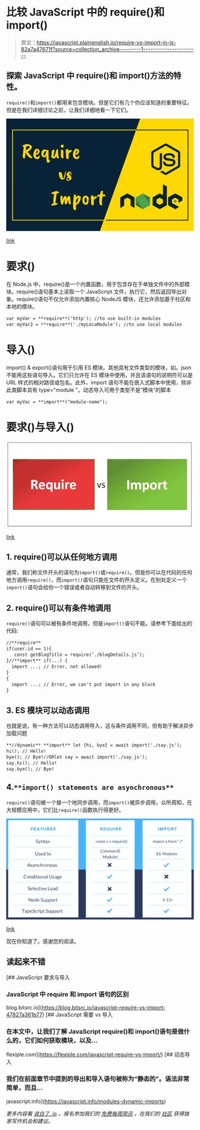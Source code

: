 # 比较 JavaScript 中的 require()和 import()

> 原文：<https://javascript.plainenglish.io/require-vs-import-in-js-82a7a47671f?source=collection_archive---------1----------------------->

## 探索 JavaScript 中 require()和 import()方法的特性。

`require()`和`import()`都用来包含模块。但是它们有几个你应该知道的重要特征。但是在我们详细讨论之前，让我们详细地看一下它们。

![](img/3b94b2659927bb04050743fda3101700.png)

[link](https://www.google.com/url?sa=i&url=https%3A%2F%2Fblog.bitsrc.io%2Fjavascript-require-vs-import-47827a361b77&psig=AOvVaw1yah8VqhMdiUsgkbR-5tjC&ust=1640315640821000&source=images&cd=vfe&ved=0CAkQjRxqFwoTCKif3Zn6-PQCFQAAAAAdAAAAABAI)

# **要求()**

在 Node.js 中，require()是一个内置函数，用于包含存在于单独文件中的外部模块。require()语句基本上读取一个 JavaScript 文件，执行它，然后返回导出对象。require()语句不仅允许添加内置核心 NodeJS 模块，还允许添加基于社区和本地的模块。

```
var myVar = **require**('http'); //to use built-in modules  
var myVar2 = **require**('./myLocaModule'); //to use local modules
```

# **导入()**

import() & export()语句用于引用 ES 模块。其他具有文件类型的模块，如。json 不能用这些语句导入。它们只允许在 ES 模块中使用，并且该语句的说明符可以是 URL 样式的相对路径或包名。此外，import 语句不能在嵌入式脚本中使用，除非此类脚本具有 type="module "。动态导入可用于类型不是“模块”的脚本

```
var myVac = **import**("module-name");
```

# **要求()与导入()**

![](img/6184e3981e0193e905f769cf425c18a1.png)

[link](https://www.google.com/url?sa=i&url=https%3A%2F%2Fwww.educba.com%2Frequire-vs-import%2F&psig=AOvVaw16bSXk791NemxeV9fHrQq0&ust=1640315632899000&source=images&cd=vfe&ved=0CAsQjRxqFwoTCMiwpcb7-PQCFQAAAAAdAAAAABAD)

## 1. **require()可以从任何地方调用**

通常，我们称文件开头的语句为`import()`或`require()`。但是你可以在代码的任何地方调用`require()`，而`import()`语句只能在文件的开头定义。在别处定义一个`import()`语句会给你一个错误或者自动转移到文件的开头。

## 2. **require()可以有条件地调用**

`require()`语句可以被有条件地调用，但是`import()`语句不能。请参考下面给出的代码:

```
//**require**
if(user.id == 1){
   const getBlogTitle = require(‘./blogDetails.js’);
}//**import** if(...) {   
  import ...; // Error, not allowed! 
}  
{   
  import ...; // Error, we can't put import in any block 
}
```

## 3. **ES 模块可以动态调用**

也就是说，有一种方法可以动态调用导入，这与条件调用不同，但有助于解决异步加载问题

```
**//dynamic** **import** let {hi, bye} = await import('./say.js');  
hi(); // Hello!
bye(); // Bye!//ORlet say = await import('./say.js');     
say.hi(); // Hello!     
say.bye(); // Bye!
```

## 4.`**import() statements are asynchronous**`

`require()`语句被一个接一个地同步调用，而`import()`被异步调用，众所周知，在大规模应用中，它们比`require()`函数执行得更好。

![](img/75c7afccd33d65fa8507950bccf703cd.png)

[link](https://blog.bitsrc.io/javascript-require-vs-import-47827a361b77)

现在你知道了。感谢您的阅读。

## **读起来不错**

[](https://blog.bitsrc.io/javascript-require-vs-import-47827a361b77) [## JavaScript 要求与导入

### JavaScript 中 require 和 import 语句的区别

blog.bitsrc.io](https://blog.bitsrc.io/javascript-require-vs-import-47827a361b77) [](https://flexiple.com/javascript-require-vs-import/) [## JavaScript 需要 vs 导入

### 在本文中，让我们了解 JavaScript require()和 import()语句是做什么的，它们如何获取模块，以及…

flexiple.com](https://flexiple.com/javascript-require-vs-import/) [](https://javascript.info/modules-dynamic-imports) [## 动态导入

### 我们在前面章节中提到的导出和导入语句被称为“静态的”。语法非常简单，而且…

javascript.info](https://javascript.info/modules-dynamic-imports) 

*更多内容看* [*说白了. io*](http://plainenglish.io/) *。报名参加我们的* [*免费每周简讯*](http://newsletter.plainenglish.io/) *。在我们的* [*社区*](https://discord.gg/GtDtUAvyhW) *获得独家写作机会和建议。*